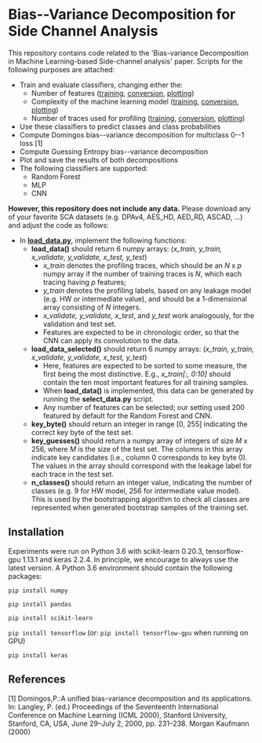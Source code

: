 
# Bias--Variance Decomposition for Side Channel Analysis
This repository contains code related to the 'Bias-variance Decomposition in Machine Learning-based Side-channel analysis' paper. Scripts for the following purposes are attached:
  - Train and evaluate classifiers, changing either the:
	  - Number of features ([training](https://github.com/f4eTrTT0c/BiasVarianceDecomposition/blob/master/numfeatures_training.py), [conversion](https://github.com/f4eTrTT0c/BiasVarianceDecomposition/blob/master/numfeatures_conversion.py), [plotting](https://github.com/f4eTrTT0c/BiasVarianceDecomposition/blob/master/numfeatures_plots.py))
	  - Complexity of the machine learning model ([training](https://github.com/f4eTrTT0c/BiasVarianceDecomposition/blob/master/complexity_training.py), [conversion](https://github.com/f4eTrTT0c/BiasVarianceDecomposition/blob/master/complexity_conversion.py), [plotting](https://github.com/f4eTrTT0c/BiasVarianceDecomposition/blob/master/complexity_plots.py))
	  - Number of traces used for profiling ([training](https://github.com/f4eTrTT0c/BiasVarianceDecomposition/blob/master/numtraces_training.py), [conversion](https://github.com/f4eTrTT0c/BiasVarianceDecomposition/blob/master/numtraces_conversion.py), [plotting](https://github.com/f4eTrTT0c/BiasVarianceDecomposition/blob/master/numtraces_plots.py))
  - Use these classifiers to predict classes and class probabilities
  - Compute Domingos bias--variance decomposition for multiclass 0--1 loss [1]
  - Compute Guessing Entropy bias--variance decomposition
  - Plot and save the results of both decompositions
  - The following classifiers are supported:
	  - Random Forest
	  - MLP
	  - CNN

**However, this repository does not include any data.** Please download any of your favorite SCA datasets (e.g. DPAv4, AES_HD, AED_RD, ASCAD, ...) and adjust the code as follows:
  - In [**load_data.py**](https://github.com/f4eTrTT0c/BiasVarianceDecomposition/blob/master/load_data.py), implement the following functions:
	  - **load_data()** should return 6 numpy arrays: (*x_train, y_train, x_validate, y_validate, x_test, y_test*)
		  - *x_train* denotes the profiling traces, which should be an *N* x *p* numpy array if the number of training traces is *N*, which each tracing having *p* features;
		  - *y_train* denotes the profiling labels, based on any leakage model (e.g. HW or intermediate value), and should be a 1-dimensional array consisting of *N* integers.
		  - *x_validate, y_validate, x_test*, and *y_test* work analogously, for the validation and test set.
		  - Features are expected to be in chronologic order, so that the CNN can apply its convolution to the data.
	  - **load_data_selected()** should return 6 numpy arrays: (*x_train, y_train, x_validate, y_validate, x_test, y_test*)
		  - Here, features are expected to be sorted to some measure, the first being the most distinctive. E.g., *x_train[:, 0:10]* should contain the ten most important features for all training samples.
		  - When **load_data()** is implemented, this data can be generated by running the **select_data.py** script.
		  - Any number of features can be selected; our setting used 200 featured by default for the Random Forest and CNN.
	  - **key_byte()** should return an integer in range [0, 255] indicating the correct key byte of the test set.
	  - **key_guesses()** should return a numpy array of integers of size *M* x 256, where *M* is the size of the test set. The columns in this array indicate key candidates (i.e., column 0 corresponds to key byte 0). The values in the array should correspond with the leakage label for each trace in the test set.
	  - **n_classes()** should return an integer value, indicating the number of classes (e.g. 9 for HW model, 256 for intermediate value model). This is used by the bootstrapping algorithm to check all classes are represented when generated bootstrap samples of the training set.

## Installation
Experiments were run on Python 3.6 with scikit-learn 0.20.3, tensorflow-gpu 1.13.1 and keras 2.2.4. In principle, we encourage to always use the latest version. A Python 3.6 environment should contain the following packages:

`pip install numpy`

`pip install pandas`

`pip install scikit-learn`

`pip install tensorflow` (or: `pip install tensorflow-gpu` when running on GPU)

`pip install keras`

## References
[1] Domingos,P.:A unified bias-variance decomposition and its applications. In: Langley, P. (ed.) Proceedings of the Seventeenth International Conference on Machine Learning (ICML 2000), Stanford University, Stanford, CA, USA, June 29–July 2, 2000, pp. 231–238. Morgan Kaufmann (2000) 
